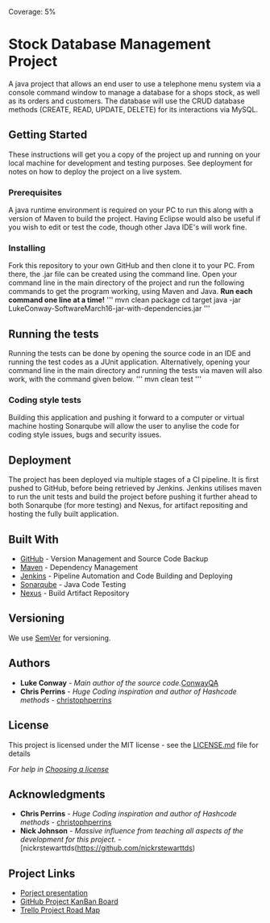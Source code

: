 Coverage: 5%

# Stock Database Management Project

A java project that allows an end user to use a telephone menu system via a console command window to manage a database for a shops stock, as well as its orders and customers. The database will use the CRUD database methods (CREATE, READ, UPDATE, DELETE) for its interactions via MySQL.

## Getting Started

These instructions will get you a copy of the project up and running on your local machine for development and testing purposes. See deployment for notes on how to deploy the project on a live system.

### Prerequisites

A java runtime environment is required on your PC to run this along with a version of Maven to build the project. Having Eclipse would also be useful if you wish to edit or test the code, though other Java IDE's will work fine.

### Installing

Fork this repository to your own GitHub and then clone it to your PC. From there, the .jar file can be created using the command line.
Open your command line in the main directory of the project and run the following commands to get the program working, using Maven and Java. **Run each command one line at a time!**
'''
    mvn clean package
    cd target
    java -jar LukeConway-SoftwareMarch16-jar-with-dependencies.jar
'''

## Running the tests

Running the tests can be done by opening the source code in an IDE and running the test codes as a JUnit application. Alternatively, opening your command line in the main directory and running the tests via maven will also work, with the command given below.
'''
    mvn clean test
'''

### Coding style tests

Building this application and pushing it forward to a computer or virtual machine hosting Sonarqube will allow the user to anylise the code for coding style issues, bugs and security issues.


## Deployment

The project has been deployed via multiple stages of a CI pipeline. It is first pushed to GitHub, before being retrieved by Jenkins. Jenkins utilises maven to run the unit tests and build the project before pushing it further ahead to both Sonarqube (for more testing) and Nexus, for artifact repositing and hosting the fully built application.


## Built With

* [GitHub](https://github.com) - Version Management and Source Code Backup
* [Maven](https://maven.apache.org/) - Dependency Management
* [Jenkins](https://jenkins.io) - Pipeline Automation and Code Building and Deploying
* [Sonarqube](https://www.sonarqube.org) - Java Code Testing
* [Nexus](https://www.sonatype.com/product-nexus-repository) - Build Artifact Repository

## Versioning

We use [SemVer](http://semver.org/) for versioning.

## Authors

* **Luke Conway** - *Main author of the source code.*[ConwayQA](https://github.com/ConwayQA)
* **Chris Perrins** - *Huge Coding inspiration and author of Hashcode methods* - [christophperrins](https://github.com/christophperrins)

## License

This project is licensed under the MIT license - see the [LICENSE.md](LICENSE.md) file for details 

*For help in [Choosing a license](https://choosealicense.com/)*

## Acknowledgments

* **Chris Perrins** - *Huge Coding inspiration and author of Hashcode methods* - [christophperrins](https://github.com/christophperrins)
* **Nick Johnson** - *Massive influence from teaching all aspects of the development for this project.* - [nickrstewarttds(https://github.com/nickrstewarttds)

## Project Links

* [Porject presentation](https://docs.google.com/presentation/d/1TrNQplVnAPpAdIzv6l3Q7L1uG5-7R4nVaf4mELwHiz8/edit?usp=sharing)
* [GitHub Project KanBan Board](https://github.com/ConwayQA/Stock-Database-Project/projects/1)
* [Trello Project Road Map](https://trello.com/b/kjbP2J0J/qa-stock-database-project)
